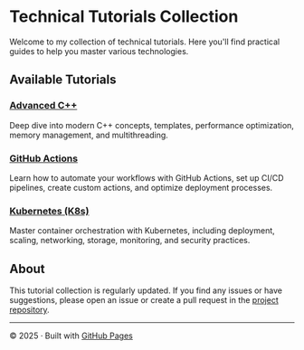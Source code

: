 # Technical Tutorials Collection

Welcome to my collection of technical tutorials. Here you'll find practical guides to help you master various technologies.

## Available Tutorials

### [Advanced C++](/tutorials/advanced-cpp.md)
Deep dive into modern C++ concepts, templates, performance optimization, memory management, and multithreading.

### [GitHub Actions](/tutorials/github-actions.md)
Learn how to automate your workflows with GitHub Actions, set up CI/CD pipelines, create custom actions, and optimize deployment processes.

### [Kubernetes (K8s)](/tutorials/kubernete.md)
Master container orchestration with Kubernetes, including deployment, scaling, networking, storage, monitoring, and security practices.

## About

This tutorial collection is regularly updated. If you find any issues or have suggestions, please open an issue or create a pull request in the [project repository](https://github.com/yourusername/tutorials).

---

<footer>
<p>© 2025 · Built with <a href="https://pages.github.com/">GitHub Pages</a></p>
</footer>
